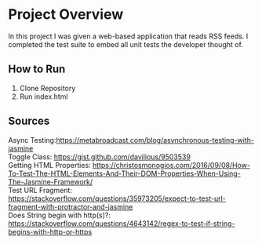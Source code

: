 # Project Overview

In this project I was given a web-based application that reads RSS feeds. I completed the test suite to embed all unit tests the developer thought of.

## How to Run
1. Clone Repository
2. Run index.html

## Sources
Async Testing:https://metabroadcast.com/blog/asynchronous-testing-with-jasmine<br/>
Toggle Class: https://gist.github.com/davilious/9503539<br/>
Getting HTML Properties: https://christosmonogios.com/2016/09/08/How-To-Test-The-HTML-Elements-And-Their-DOM-Properties-When-Using-The-Jasmine-Framework/<br/>
Test URL Fragment: https://stackoverflow.com/questions/35973205/expect-to-test-url-fragment-with-protractor-and-jasmine<br/>
Does String begin with http(s)?: https://stackoverflow.com/questions/4643142/regex-to-test-if-string-begins-with-http-or-https<br/>
